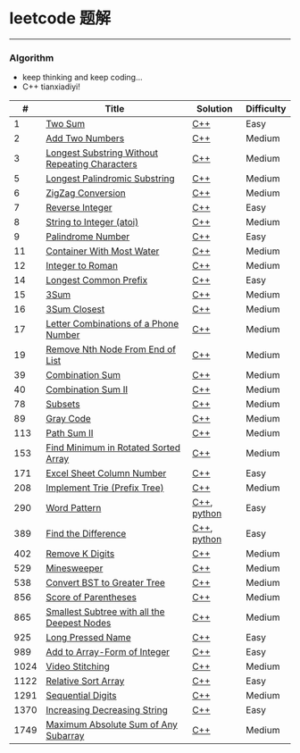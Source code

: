 # leetcode 题解
-----

### Algorithm
- keep thinking and keep coding...
- C++ tianxiadiyi!

| # | Title | Solution | Difficulty |
|---| ----- | -------- | ---------- |
|1|[Two Sum](https://leetcode-cn.com/problems/two-sum/) | [C++](cpp/TwoSum.cpp)|Easy|
|2|[Add Two Numbers](https://leetcode-cn.com/problems/add-two-numbers/) | [C++](cpp/AddTwoNumbers.cpp)|Medium|
|3|[Longest Substring Without Repeating Characters](https://leetcode-cn.com/problems/longest-substring-without-repeating-characters/) | [C++](cpp/LongestSubstringWithoutRepeatingCharacters.cpp)|Medium|
|5|[Longest Palindromic Substring](https://leetcode-cn.com/problems/longest-palindromic-substring/) | [C++](cpp/LongestPalindromicSubstring.cpp)|Medium|
|6|[ZigZag Conversion](https://leetcode-cn.com/problems/zigzag-conversion/) | [C++](cpp/ZigzagConversion.cpp)|Medium|
|7|[Reverse Integer](https://leetcode-cn.com/problems/reverse-integer/) | [C++](cpp/ReverseInteger.cpp)|Easy|
|8|[String to Integer (atoi)](https://leetcode-cn.com/problems/string-to-integer-atoi/) | [C++](cpp/StringToIntegerAtoi.cpp)|Medium|
|9|[Palindrome Number](https://leetcode-cn.com/problems/palindrome-number/) | [C++](cpp/PalindromeNumber.cpp)|Easy|
|11|[Container With Most Water](https://leetcode-cn.com/problems/container-with-most-water/) | [C++](cpp/ContainerWithMostWater.cpp)|Medium|
|12|[Integer to Roman](https://leetcode-cn.com/problems/integer-to-roman/) | [C++](cpp/IntegerToRoman.cpp)|Medium|
|14|[Longest Common Prefix](https://leetcode-cn.com/problems/longest-common-prefix/) | [C++](cpp/LongestCommonPrefix.cpp)|Easy|
|15|[3Sum](https://leetcode-cn.com/problems/3sum/) | [C++](cpp/3sum.cpp)|Medium|
|16|[3Sum Closest](https://leetcode-cn.com/problems/3sum-closest/) | [C++](cpp/3sumClosest.cpp)|Medium|
|17|[Letter Combinations of a Phone Number](https://leetcode-cn.com/problems/letter-combinations-of-a-phone-number/) | [C++](cpp/LetterCombinationsOfAPhoneNumber.cpp)|Medium|
|19|[Remove Nth Node From End of List](https://leetcode-cn.com/problems/remove-nth-node-from-end-of-list/) | [C++](cpp/RemoveNthNodeFromEndOfList.cpp)|Medium|
|39|[Combination Sum](https://leetcode-cn.com/problems/combination-sum/) | [C++](cpp/CombinationSum.cpp)|Medium|
|40|[Combination Sum II](https://leetcode-cn.com/problems/combination-sum-ii/) | [C++](cpp/CombinationSumIi.cpp)|Medium|
|78|[Subsets](https://leetcode-cn.com/problems/subsets/) | [C++](cpp/Subsets.cpp)|Medium|
|89|[Gray Code](https://leetcode-cn.com/problems/gray-code/) | [C++](cpp/GrayCode.cpp)|Medium|
|113|[Path Sum II](https://leetcode-cn.com/problems/path-sum-ii/) | [C++](cpp/PathSumIi.cpp)|Medium|
|153|[Find Minimum in Rotated Sorted Array](https://leetcode-cn.com/problems/find-minimum-in-rotated-sorted-array/) | [C++](cpp/FindMinimumInRotatedSortedArray.cpp)|Medium|
|171|[Excel Sheet Column Number](https://leetcode-cn.com/problems/excel-sheet-column-number/submissions/) | [C++](cpp/ExcelSheetColumnNumber.cpp)|Easy|
|208|[Implement Trie (Prefix Tree)](https://leetcode-cn.com/problems/implement-trie-prefix-tree/) | [C++](cpp/ImplementTriePrefixTree.cpp)|Medium|
|290|[Word Pattern](https://leetcode-cn.com/problems/word-pattern/) | [C++](cpp/WordPattern.cpp), [python](python/WordPattern.py)|Easy|
|389|[Find the Difference](https://leetcode-cn.com/problems/find-the-difference/submissions/) | [C++](cpp/FindTheDifference.cpp), [python](python/FindTheDifference.py)|Easy|
|402|[Remove K Digits](https://leetcode-cn.com/problems/remove-k-digits/) | [C++](cpp/RemoveKDigits.cpp)|Medium|
|529|[Minesweeper](https://leetcode-cn.com/problems/minesweeper/) | [C++](cpp/Minesweeper.cpp)|Medium|
|538|[Convert BST to Greater Tree](https://leetcode-cn.com/problems/convert-bst-to-greater-tree/) | [C++](cpp/ConvertBstToGreaterTree.cpp)|Medium|
|856|[Score of Parentheses](https://leetcode-cn.com/problems/score-of-parentheses/) | [C++](cpp/ScoreOfParentheses.cpp)|Medium|
|865|[Smallest Subtree with all the Deepest Nodes](https://leetcode-cn.com/problems/smallest-subtree-with-all-the-deepest-nodes/) | [C++](cpp/SmallestSubtreeWithAllTheDeepestNodes.cpp)|Medium|
|925|[Long Pressed Name](https://leetcode-cn.com/problems/long-pressed-name/) | [C++](cpp/LongPressedName.cpp)|Easy|
|989|[Add to Array-Form of Integer](https://leetcode-cn.com/problems/add-to-array-form-of-integer/) | [C++](cpp/AddToArrayFormOfInteger.cpp)|Easy|
|1024|[Video Stitching](https://leetcode-cn.com/problems/video-stitching/) | [C++](cpp/VideoStitching.cpp)|Medium|
|1122|[Relative Sort Array](https://leetcode-cn.com/problems/relative-sort-array/) | [C++](cpp/RelativeSortArray.cpp)|Easy|
|1291|[Sequential Digits](https://leetcode-cn.com/problems/sequential-digits/) | [C++](cpp/SequentialDigits.cpp)|Medium|
|1370|[Increasing Decreasing String](https://leetcode-cn.com/problems/increasing-decreasing-string/) | [C++](cpp/IncreasingDecreasingString.cpp)|Easy|
|1749|[Maximum Absolute Sum of Any Subarray](https://leetcode-cn.com/problems/maximum-absolute-sum-of-any-subarray/) | [C++](cpp/MaximumAbsoluteSumOfAnySubarray.cpp)|Medium|

